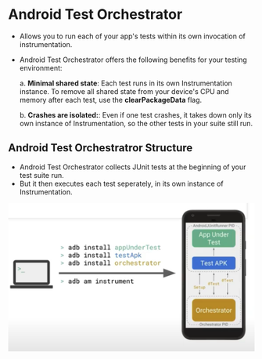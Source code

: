 # Android Test Orchestrator

- Allows you to run each of your app's tests within its own invocation of instrumentation.

- Android Test Orchestrator offers the following benefits for your testing environment:

    a. **Minimal shared state**: Each test runs in its own Instrumentation instance. To remove all shared state from your device's CPU and memory after each test, use the **clearPackageData** flag. 

    b. **Crashes are isolated:**: Even if one test crashes, it takes down only its own instance of Instrumentation, so the other tests in your suite still run. 

## Android Test Orchestratror Structure

- Android Test Orchestrator collects JUnit tests at the beginning of your test suite run.
- But it then executes each test seperately, in its own instance of Instrumentation. 

![Alt text](image-1.png)
